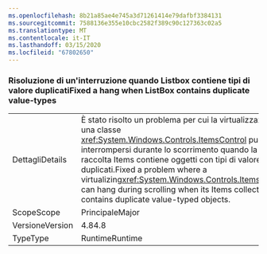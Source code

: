 ```yaml
---
ms.openlocfilehash: 8b21a85ae4e745a3d71261414e79dafbf3384131
ms.sourcegitcommit: 7588136e355e10cbc2582f389c90c127363c02a5
ms.translationtype: MT
ms.contentlocale: it-IT
ms.lasthandoff: 03/15/2020
ms.locfileid: "67802650"
---
```

### <a name="fixed-a-hang-when-listbox-contains-duplicate-value-types"></a><span data-ttu-id="a8973-101">Risoluzione di un'interruzione quando Listbox contiene tipi di valore duplicati</span><span class="sxs-lookup"><span data-stu-id="a8973-101">Fixed a hang when ListBox contains duplicate value-types</span></span>

|   |   |
|---|---|
|<span data-ttu-id="a8973-102">Dettagli</span><span class="sxs-lookup"><span data-stu-id="a8973-102">Details</span></span>|<span data-ttu-id="a8973-103">È stato risolto un problema per cui la virtualizzazione di una classe <xref:System.Windows.Controls.ItemsControl> può interrompersi durante lo scorrimento quando la relativa raccolta Items contiene oggetti con tipi di valore duplicati.</span><span class="sxs-lookup"><span data-stu-id="a8973-103">Fixed a problem where a virtualizing<xref:System.Windows.Controls.ItemsControl> can hang during scrolling when its Items collection contains duplicate value-typed objects.</span></span>|
|<span data-ttu-id="a8973-104">Scope</span><span class="sxs-lookup"><span data-stu-id="a8973-104">Scope</span></span>|<span data-ttu-id="a8973-105">Principale</span><span class="sxs-lookup"><span data-stu-id="a8973-105">Major</span></span>|
|<span data-ttu-id="a8973-106">Versione</span><span class="sxs-lookup"><span data-stu-id="a8973-106">Version</span></span>|<span data-ttu-id="a8973-107">4.8</span><span class="sxs-lookup"><span data-stu-id="a8973-107">4.8</span></span>|
|<span data-ttu-id="a8973-108">Type</span><span class="sxs-lookup"><span data-stu-id="a8973-108">Type</span></span>|<span data-ttu-id="a8973-109">Runtime</span><span class="sxs-lookup"><span data-stu-id="a8973-109">Runtime</span></span>|
